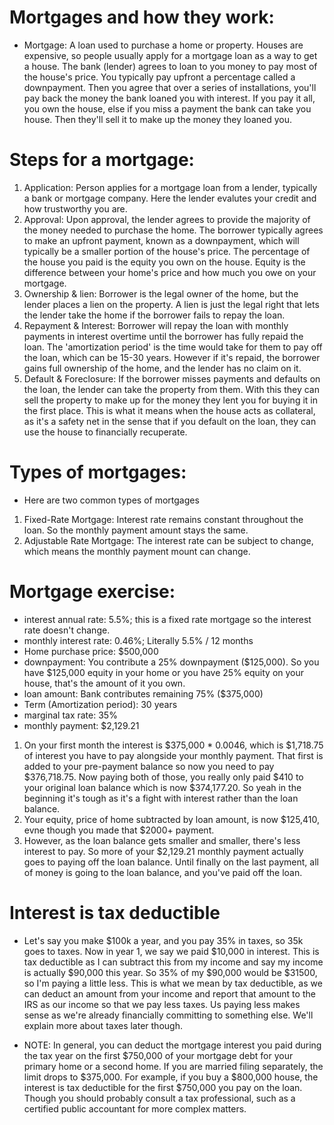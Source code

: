 # Mortgages and how they work:
- Mortgage: A loan used to purchase a home or property. Houses are expensive, so people usually apply for a mortgage loan as a way to get a house. The bank (lender) agrees to loan to you money to pay most of the house's price. You typically pay upfront a percentage called a downpayment. Then you agree that over a series of installations, you'll pay back the money the bank loaned you with interest. If you pay it all, you own the house, else if you miss a payment the bank can take you house. Then they'll sell it to make up the money they loaned you.

# Steps for a mortgage:
1. Application: Person applies for a mortgage loan from a lender, typically a bank or mortgage company. Here the lender evalutes your credit and how trustworthy you are.
2. Approval: Upon approval, the lender agrees to provide the majority of the money needed to purchase the home. The borrower typically agrees to make an upfront payment, known as a downpayment, which will typically be a smaller portion of the house's price. The percentage of the house you paid is the equity you own on the house. Equity is the difference between your home's price and how much you owe on your mortgage.
3. Ownership & lien: Borrower is the legal owner of the home, but the lender places a lien on the property. A lien is just the legal right that lets the lender take the home if the borrower fails to repay the loan. 
4. Repayment & Interest: Borrower will repay the loan with monthly payments in interest overtime until the borrower has fully repaid the loan. The 'amortization period' is the time would take for them to pay off the loan, which can be 15-30 years. However if it's repaid, the borrower gains full ownership of the home, and the lender has no claim on it.
5. Default & Foreclosure: If the borrower misses payments and defaults on the loan, the lender can take the property from them. With this they can sell the property to make up for the money they lent you for buying it in the first place. This is what it means when the house acts as collateral, as it's a safety net in the sense that if you default on the loan, they can use the house to financially recuperate.

# Types of mortgages:
- Here are two common types of mortgages
1. Fixed-Rate Mortgage: Interest rate remains constant throughout the loan. So the monthly payment amount stays the same. 
2. Adjustable Rate Mortgage: The interest rate can be subject to change, which means the monthly payment mount can change.

# Mortgage exercise:
- interest annual rate: 5.5%; this is a fixed rate mortgage so the interest rate doesn't change.
- monthly interest rate: 0.46%; Literally 5.5% / 12 months
- Home purchase price: $500,000
- downpayment: You contribute a 25% downpayment ($125,000). So you have $125,000 equity in your home or you have 25% equity on your house, that's the amount of it you own.
- loan amount: Bank contributes remaining 75% ($375,000)
- Term (Amortization period): 30 years
- marginal tax rate: 35%
- monthly payment: $2,129.21

1. On your first month the interest is $375,000 * 0.0046, which is $1,718.75 of interest you have to pay alongside your monthly payment. That first is added to your pre-payment balance so now you need to pay $376,718.75. 
Now paying both of those, you really only paid $410 to your original loan balance which is now $374,177.20. So yeah in the beginning it's tough as it's a fight with interest rather than the loan balance.
2. Your equity, price of home subtracted by loan amount, is now $125,410, evne though you made that $2000+ payment.
3. However, as the loan balance gets smaller and smaller, there's less interest to pay. So more of your $2,129.21 monthly payment actually goes to paying off the loan balance. Until finally on the last payment, all of money is going to the loan balance, and you've paid off the loan.

# Interest is tax deductible
- Let's say you make $100k a year, and you pay 35% in taxes, so 35k goes to taxes. Now in year 1, we say we paid $10,000 in interest. This is tax deductible as I can subtract this from my income and say my income is actually $90,000 this year. So 35% of my $90,000 would be $31500, so I'm paying a little less. This is what we mean by tax deductible, as we can deduct an amount from your income and report that amount to the IRS as our income so that we pay less taxes. Us paying less makes sense as we're already financially committing to something else. We'll explain more about taxes later though.

- NOTE: In general, you can deduct the mortgage interest you paid during the tax year on the first $750,000 of your mortgage debt for your primary home or a second home. If you are married filing separately, the limit drops to $375,000. For example, if you buy a $800,000 house, the interest is tax deductible for the first $750,000 you pay on the loan. Though you should probably consult a tax professional, such as a certified public accountant for more complex matters.